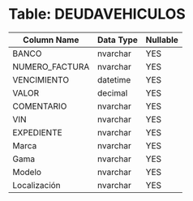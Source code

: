 # Table: DEUDAVEHICULOS

| Column Name | Data Type | Nullable |
|-------------|-----------|----------|
| BANCO | nvarchar | YES |
| NUMERO_FACTURA | nvarchar | YES |
| VENCIMIENTO | datetime | YES |
| VALOR | decimal | YES |
| COMENTARIO | nvarchar | YES |
| VIN  | nvarchar | YES |
| EXPEDIENTE | nvarchar | YES |
| Marca | nvarchar | YES |
| Gama | nvarchar | YES |
| Modelo | nvarchar | YES |
| Localización | nvarchar | YES |
